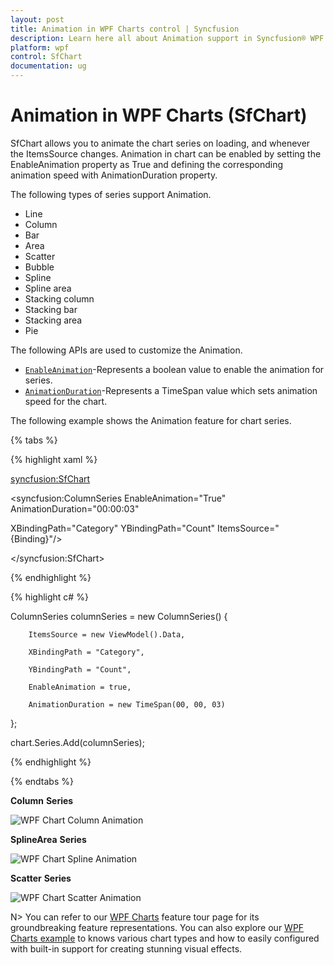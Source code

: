 ```yaml
---
layout: post
title: Animation in WPF Charts control | Syncfusion
description: Learn here all about Animation support in Syncfusion® WPF Charts (SfChart) control, its elements and more details.
platform: wpf
control: SfChart
documentation: ug
---
```


# Animation in WPF Charts (SfChart)

SfChart allows you to animate the chart series on loading, and whenever the ItemsSource changes. Animation in chart can be enabled by setting the EnableAnimation property as True and defining the corresponding animation speed with AnimationDuration property.

The following types of series support Animation.

* Line
* Column
* Bar
* Area
* Scatter
* Bubble
* Spline
* Spline area
* Stacking column
* Stacking bar
* Stacking area
* Pie

The following APIs are used to customize the Animation.


* [`EnableAnimation`](https://help.syncfusion.com/cr/wpf/Syncfusion.UI.Xaml.Charts.ChartSeriesBase.html#Syncfusion_UI_Xaml_Charts_ChartSeriesBase_EnableAnimation)-Represents a boolean value to enable the animation for series.
* [`AnimationDuration`](https://help.syncfusion.com/cr/wpf/Syncfusion.UI.Xaml.Charts.ChartSeriesBase.html#Syncfusion_UI_Xaml_Charts_ChartSeriesBase_AnimationDuration)-Represents a TimeSpan value which sets animation speed for the chart.


The following example shows the Animation feature for chart series.

{% tabs %}

{% highlight xaml %}

<syncfusion:SfChart>

<syncfusion:ColumnSeries EnableAnimation="True" AnimationDuration="00:00:03" 

XBindingPath="Category" YBindingPath="Count" ItemsSource="{Binding}"/>

</syncfusion:SfChart>

{% endhighlight %}

{% highlight c# %}

ColumnSeries columnSeries = new ColumnSeries()
{

        ItemsSource = new ViewModel().Data,

        XBindingPath = "Category",

        YBindingPath = "Count",

        EnableAnimation = true,

        AnimationDuration = new TimeSpan(00, 00, 03)

};

chart.Series.Add(columnSeries);

{% endhighlight %}

{% endtabs %}

**Column** **Series**

![WPF Chart Column Animation](Animation_images/wpf-chart-column-animation.gif)

**SplineArea** **Series**

![WPF Chart Spline Animation](Animation_images/wpf-chart-spline-animation.gif)

**Scatter** **Series**

![WPF Chart Scatter Animation](Animation_images/wpf-chart-scatter-animation.gif)


N> You can refer to our [WPF Charts](https://www.syncfusion.com/wpf-controls/charts) feature tour page for its groundbreaking feature representations. You can also explore our [WPF Charts example](https://github.com/syncfusion/wpf-demos/tree/master/chart/Views) to knows various chart types and how to easily configured with built-in support for creating stunning visual effects.